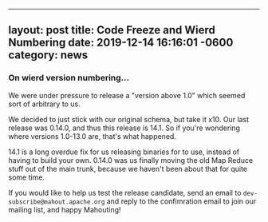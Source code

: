 <!--
 Licensed to the Apache Software Foundation (ASF) under one or more
 contributor license agreements.  See the NOTICE file distributed with
 this work for additional information regarding copyright ownership.
 The ASF licenses this file to You under the Apache License, Version 2.0
 (the "License"); you may not use this file except in compliance with
 the License.  You may obtain a copy of the License at

     http://www.apache.org/licenses/LICENSE-2.0

 Unless required by applicable law or agreed to in writing, software
 distributed under the License is distributed on an "AS IS" BASIS,
 WITHOUT WARRANTIES OR CONDITIONS OF ANY KIND, either express or implied.
 See the License for the specific language governing permissions and
 limitations under the License.
-->
---
layout: post
title: Code Freeze and Wierd Numbering
date:   2019-12-14 16:16:01 -0600
category: news
---


### On wierd version numbering...

We were under pressure to release a "version above 1.0" which seemed sort of arbitrary to us. 

We decided to just stick with our original schema, but take it x10.  Our last release was 0.14.0, and thus this release
is 14.1.  So if you're wondering where versions 1.0-13.0 are, that's what happened.

14.1 is a long overdue fix for us releasing binaries for to use, instead of having to build your own.  0.14.0 was us finally
moving the old Map Reduce stuff out of the main trunk, because we haven't been about that for quite some time. 

If you would like to help us test the release candidate, send an email to `dev-subscribe@mahout.apache.org` and reply to the
confimration email to join our mailing list, and happy Mahouting!
